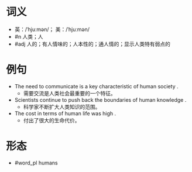 # 词义
- 英：/ˈhjuːmən/； 美：/ˈhjuːmən/
- #n 人类；人
- #adj 人的；有人情味的；人本性的；通人情的；显示人类特有弱点的
# 例句
- The need to communicate is a key characteristic of human society .
	- 需要交流是人类社会最重要的一个特征。
- Scientists continue to push back the boundaries of human knowledge .
	- 科学家不断扩大人类知识的范围。
- The cost in terms of human life was high .
	- 付出了很大的生命代价。
# 形态
- #word_pl humans
